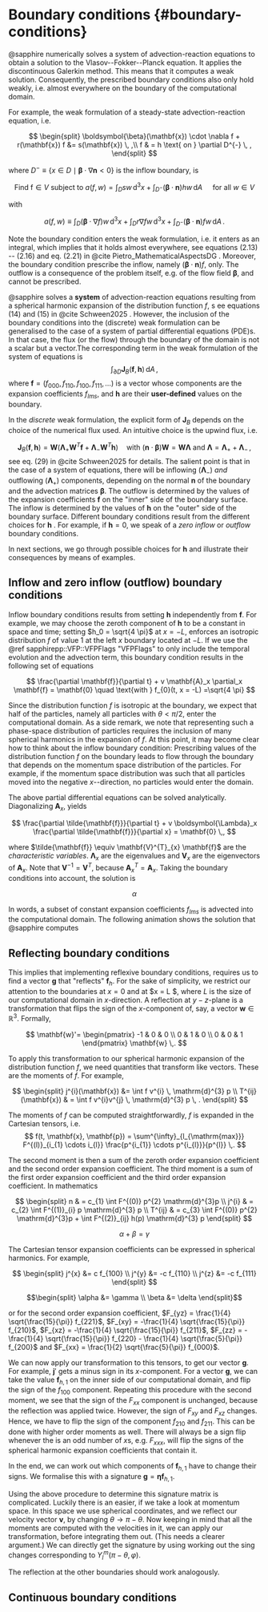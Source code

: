 # Boundary conditions {#boundary-conditions}

@sapphire numerically solves a system of advection-reaction equations
to obtain a solution to the Vlasov--Fokker--Planck equation.
It applies the discontinuous Galerkin method. This means that it computes a weak solution.
Consequently, the prescribed boundary conditions also only hold weakly,
i.e. almost everywhere on the boundary of the computational domain.

For example, the weak formulation of a steady-state advection-reaction equation, i.e.

$$
\begin{split}
	\boldsymbol{\beta}(\mathbf{x}) \cdot \nabla f  + r(\mathbf{x}) f &= s(\mathbf{x}) \, ,\\
	f & = h \text{ on } \partial D^{-} \, ,
\end{split}
$$

where $D^{-} \equiv \{x \in D \mid \boldsymbol{\beta} \cdot \nabla \mathbf{n} < 0 \}$ is the inflow boundary, is

$$
	\text{Find f} \in V \text{ subject to } a(f,w) = \int_D s w \, \mathrm{d}^3 x + \int_{D^-} \left(\boldsymbol{\beta} \cdot \mathbf{n} \right) h w \, \mathrm{d}A
	\quad \text{ for all } w \in V
$$

with

$$
	a(f,w) \equiv \int_D \left( \boldsymbol{\beta} \cdot \nabla f \right) w \, \mathrm{d}^3 x + \int_D r \nabla f w \, \mathrm{d}^3 x + \int_{D^-} \left(\boldsymbol{\beta} \cdot \mathbf{n} \right) f w \, \mathrm{d}A \,.
$$

Note the boundary condition enters the weak formulation, i.e. it enters as an integral,
which implies that it holds almost everywhere,
see equations (2.13) -- (2.16) and eq. (2.21) in @cite Pietro_MathematicalAspectsDG .
Moreover, the boundary condition prescribe the inflow,
namely $(\boldsymbol{\beta} \cdot \mathbf{n} )f$, only.
The outflow is a consequence of the problem itself, e.g. of the flow field $\boldsymbol{\beta}$,
and cannot be prescribed.

@sapphire solves a __system__ of advection-reaction equations
resulting from a spherical harmonic expansion of the distribution function $f$, s
ee equations (14) and (15) in @cite Schween2025 .
However, the inclusion of the boundary conditions into the (discrete) weak formulation
can be generalised to the case of a system of partial differential equations (PDE)s.
In that case, the flux (or the flow) through the boundary of the domain is not a scalar but a vector.The corresponding term in the weak formulation of the system of equations is
$$
	\int_{\partial D} \mathbf{J}_{B}(\mathbf{f}, \mathbf{h}) \, \mathrm{d}A \, ,
$$
where $\mathbf{f} = \left(f_{000}, f_{110}, f_{100}, f_{111}, \dots\right)$ is a vector
whose components are the expansion coefficients $f_{lms}$,
and $\mathbf{h}$ are their __user-defined__ values on the boundary.

In the _discrete_ weak formulation, the explicit form of $\mathbf{J}_{B}$ depends on the choice of the numerical flux used. An intuitive choice is the upwind flux, i.e.

$$
	\mathbf{J}_{B}(\mathbf{f}, \mathbf{h}) = \mathbf{W}\left(\boldsymbol{\Lambda}_{+}\mathbf{W}^{T} \mathbf{f} + \boldsymbol{\Lambda}_{-} \mathbf{W}^{T} \mathbf{h}\right) \quad \text{with } (\mathbf{n} \cdot \boldsymbol{\beta}) \mathbf{W} = \mathbf{W} \boldsymbol{\Lambda} \text{ and } \boldsymbol{\Lambda} = \boldsymbol{\Lambda}_{+} + \boldsymbol{\Lambda}_{-} \,,
$$
see eq. (29) in @cite Schween2025 for details.
The salient point is that in the case of a system of equations, there will be inflowing ($\boldsymbol{\Lambda}_{-}$)
_and_ outflowing ($\boldsymbol{\Lambda}_{+}$) components,
depending on the normal $\mathbf{n}$ of the boundary and the advection matrices $\boldsymbol{\beta}$. The outflow is determined by the values of the expansion coefficients $\mathbf{f}$ on the "inner" side of the boundary surface. The inflow is determined by the values of $\mathbf{h}$ on the "outer" side of the boundary surface. Different boundary conditions result from the different choices for $\mathbf{h}$ . For example, if $\mathbf{h} = 0$, we speak of a _zero inflow_ or _outflow_ boundary conditions.

In next sections, we go through possible choices for $\mathbf{h}$ and illustrate their consequences by means of examples.

## Inflow and zero inflow (outflow) boundary conditions

Inflow boundary conditions results from setting $\mathbf{h}$ independently from $\mathbf{f}$.
For example, we may choose the zeroth component of $\mathbf{h}$ to be a constant in space and time;
setting $h_0 = \sqrt{4 \pi}$ at $x = -L$, enforces an isotropic distribution $f$
of value $1$ at the left $x$ boundary located at $-L$.
If we use the @ref sapphirepp::VFP::VFPFlags "VFPFlags" to only include the temporal evolution
and the advection term, this boundary condition results in the following set of equations

$$
	\frac{\partial \mathbf{f}}{\partial t} + v \mathbf{A}_x \partial_x \mathbf{f} = \mathbf{0}
	\quad \text{with } f_{0}(t, x = -L) =\sqrt{4 \pi}
$$

Since the distribution function $f$ is isotropic at the boundary,
we expect that half of the particles,
namely all particles with $\theta < \pi/2$, enter the computational domain.
As a side remark, we note that representing such a phase-space distribution of particles
requires the inclusion of many spherical harmonics in the expansion of $f$.
At this point, it may become clear how to think about the inflow boundary condition:
Prescribing values of the distribution function $f$ on the boundary
leads to flow through the boundary that depends on the momentum space distribution of the particles.
For example, if the momentum space distribution was such
that all particles moved into the negative $x$--direction, no particles would enter the domain.

The above partial differential equations can be solved analytically. Diagonalizing $\mathbf{A}_x$, yields

$$
	\frac{\partial \tilde{\mathbf{f}}}{\partial t}
	+ v \boldsymbol{\Lambda}_x \frac{\partial \tilde{\mathbf{f}}}{\partial x} = \mathbf{0} \,,
 $$

where $\tilde{\mathbf{f}} \equiv \mathbf{V}^{T}_{x} \mathbf{f}$ are the _characteristic variables_. $\boldsymbol{\Lambda}_x$ are the eigenvalues and
$\mathbf{V}_{x}$ are the eigenvectors of $\mathbf{A}_x$.
Note that $\mathbf{V}^{-1} = \mathbf{V}^{T}$, because $\mathbf{A}^{T}_{x} = \mathbf{A}_x$.
Taking the boundary conditions into account, the solution is

$$
\alpha
$$

In words, a subset of constant expansion coefficients $f_{lms}$ is advected into the computational domain. The following animation shows the solution that @sapphire computes

## Reflecting boundary conditions

This implies that implementing reflexive boundary conditions, requires us to find a vector $\mathbf{g}$ that "reflects" $\mathbf{f}_{h}$. For the sake of simplicity, we restrict our attention to the boundaries at $x = 0$ and at $x = L $, where $L$ is the size of our computational domain in $x$-direction. A reflection at $y-z$-plane is a transformation that flips the sign of the $x$-component of, say, a vector $\mathbf{w} \in \mathbb{R}^{3}$. Formally,

$$
\mathbf{w}'=
\begin{pmatrix}
	-1 & 0 & 0 \\
	0  & 1 & 0 \\
    0  & 0 & 1
\end{pmatrix} \mathbf{w} \,.
$$

To apply this transformation to our spherical harmonic expansion of the distribution function $f$, we need quantities that transform like vectors. These are the moments of $f$. For example,

$$
\begin{split}
  j^{i}(\mathbf{x}) &= \int f v^{i} \, \mathrm{d}^{3} p \\
  T^{ij}(\mathbf{x}) & = \int f v^{i}v^{j} \, \mathrm{d}^{3} p \, .
\end{split}
$$

The moments of $f$ can be computed straightforwardly, $f$ is expanded in the Cartesian tensors, i.e.
$$
  f(t, \mathbf{x}, \mathbf{p}) = \sum^{\infty}_{l_{\mathrm{max}}} F^{(l)}_{i_{1} \cdots i_{l}} \frac{p^{i_{1}} \cdots p^{i_{l}}}{p^{l}} \,.
$$

The second moment is then a sum of the zeroth order expansion coefficient and the second order expansion coefficient. The third moment is a sum of the first order expansion coefficient and the third order expansion coefficient. In mathematics

$$
\begin{split}
	n         & = c_{1} \int F^{(0)} p^{2} \mathrm{d}^{3}p  \\
        j^{i} & = c_{2} \int F^{(1)}_{i} p \mathrm{d}^{3} p \\
    T^{ij}    & = c_{3} \int F^{(0)} p^{2} \mathrm{d}^{3}p  + \int F^{(2)}_{ij} h(p) \mathrm{d}^{3} p
\end{split}
$$

```math
\alpha + \beta = \gamma
```

The Cartesian tensor expansion coefficients can be expressed in spherical harmonics. For example,

$$
\begin{split}
  j^{x} &= c f_{100} \\
  j^{y} &= -c f_{110} \\
  j^{z} &= -c f_{111}
\end{split}
$$

```math
\begin{split}
 \alpha &= \gamma \\
 \beta &= \delta
\end{split}
```
or for the second order expansion coefficient, $F_{yz} = \frac{1}{4} \sqrt{\frac{15}{\pi}} f_{221}$, $F_{xy} = -\frac{1}{4} \sqrt{\frac{15}{\pi}} f_{210}$, $F_{xz} = -\frac{1}{4} \sqrt{\frac{15}{\pi}} f_{211}$, $F_{zz} = -\frac{1}{4} \sqrt{\frac{15}{\pi}} f_{220} - \frac{1}{4} \sqrt{\frac{5}{\pi}} f_{200}$ and $F_{xx} = \frac{1}{2} \sqrt{\frac{5}{\pi}} f_{000}$.

We can now apply our transformation to this tensors, to get our vector $\mathbf{g}$.
For example, $\mathbf{j}'$ gets a minus sign in its $x$-component. For a vector $\mathbf{g}$, we can take the value $\mathbf{f}_{h,1}$ on the inner side of our computational domain, and flip the sign of the $f_{100}$ component. Repeating this procedure with the second moment, we see that the sign of the $F_{xx}$ component is unchanged, because the reflection was applied twice. However, the sign of $F_{xy}$ and $F_{xz}$ changes. Hence, we have to flip the sign of the component $f_{210}$ and $f_{211}$. This can be done with higher order moments as well. There will always be a sign flip whenever the is an odd number of $x$s, e.g. $F_{xxx}$, will flip the signs of the spherical harmonic expansion coefficients that contain it.

In the end, we can work out which components of $\mathbf{f}_{h,1}$ have to change their signs. We formalise this with a signature $\mathbf{g} = \mathbf{\eta} \mathbf{f}_{h,1}$.

Using the above procedure to determine this signature matrix is complicated. Luckily there is an easier, if we take a look at momentum space. In this space we use spherical coordinates, and we reflect  our velocity vector $\mathbf{v}$, by changing $\theta \rightarrow \pi - \theta$. Now keeping in mind that all the moments are computed with the velocities in it,
we can apply our transformation, before integrating them out.
(This needs a clearer argument.) We can directly get the signature by using working out the sing changes corresponding to $Y^{m}_{l}(\pi - \theta, \varphi)$.

The reflection at the other boundaries should work analogously.

## Continuous boundary conditions
